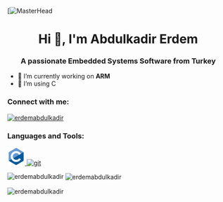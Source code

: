 [![MasterHead](https://bit.ly/3v9IFgr)
<h1 align="center">Hi 👋, I'm Abdulkadir Erdem</h1>
<h3 align="center">A passionate Embedded Systems Software from Turkey</h3>

- 🔭 I’m currently working on **ARM**
- 👯 I’m using C

<h3 align="left">Connect with me:</h3>
<p align="left">
<a href="https://linkedin.com/in/erdemabdulkadir" target="blank"><img align="center" src="https://raw.githubusercontent.com/rahuldkjain/github-profile-readme-generator/master/src/images/icons/Social/linked-in-alt.svg" alt="erdemabdulkadir" height="30" width="40" /></a>
</p>

<h3 align="left">Languages and Tools:</h3>
<p align="left"> <a href="https://www.cprogramming.com/" target="_blank" rel="noreferrer"> <img src="https://raw.githubusercontent.com/devicons/devicon/master/icons/c/c-original.svg" alt="c" width="40" height="40"/> </a> <a href="https://git-scm.com/" target="_blank" rel="noreferrer"> <img src="https://www.vectorlogo.zone/logos/git-scm/git-scm-icon.svg" alt="git" width="40" height="40"/> </a> </p>

<p><img align="left" src="https://github-readme-stats.vercel.app/api/top-langs?username=erdemabdulkadir&show_icons=true&locale=en&layout=compact" alt="erdemabdulkadir" /></p>

<p>&nbsp;<img align="center" src="https://github-readme-stats.vercel.app/api?username=erdemabdulkadir&show_icons=true&locale=en" alt="erdemabdulkadir" /></p>

<p><img align="center" src="https://github-readme-streak-stats.herokuapp.com/?user=erdemabdulkadir&" alt="erdemabdulkadir" /></p>
